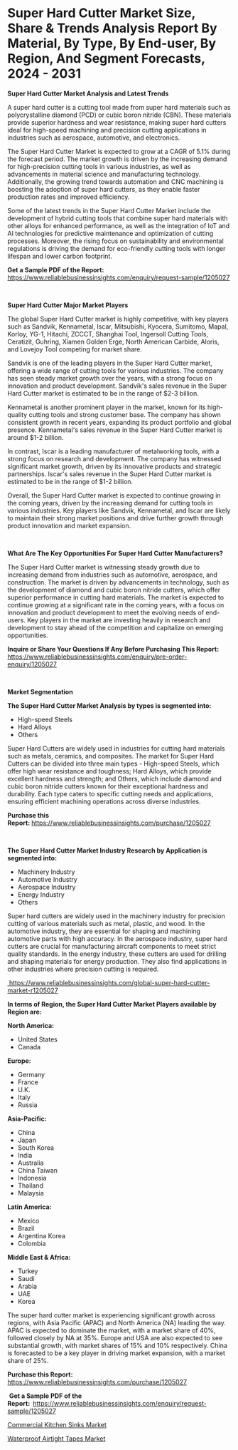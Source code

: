 <p><h1>Super Hard Cutter Market Size, Share & Trends Analysis Report By Material, By Type, By End-user, By Region, And Segment Forecasts, 2024 - 2031</h1></p><p><strong>Super Hard Cutter Market Analysis and Latest Trends</strong></p>
<p><p>A super hard cutter is a cutting tool made from super hard materials such as polycrystalline diamond (PCD) or cubic boron nitride (CBN). These materials provide superior hardness and wear resistance, making super hard cutters ideal for high-speed machining and precision cutting applications in industries such as aerospace, automotive, and electronics.</p><p>The Super Hard Cutter Market is expected to grow at a CAGR of 5.1% during the forecast period. The market growth is driven by the increasing demand for high-precision cutting tools in various industries, as well as advancements in material science and manufacturing technology. Additionally, the growing trend towards automation and CNC machining is boosting the adoption of super hard cutters, as they enable faster production rates and improved efficiency.</p><p>Some of the latest trends in the Super Hard Cutter Market include the development of hybrid cutting tools that combine super hard materials with other alloys for enhanced performance, as well as the integration of IoT and AI technologies for predictive maintenance and optimization of cutting processes. Moreover, the rising focus on sustainability and environmental regulations is driving the demand for eco-friendly cutting tools with longer lifespan and lower carbon footprint.</p></p>
<p><strong>Get a Sample PDF of the Report:&nbsp;</strong> <a href="https://www.reliablebusinessinsights.com/enquiry/request-sample/1205027">https://www.reliablebusinessinsights.com/enquiry/request-sample/1205027</a></p>
<p>&nbsp;</p>
<p><strong>Super Hard Cutter Major Market Players</strong></p>
<p><p>The global Super Hard Cutter market is highly competitive, with key players such as Sandvik, Kennametal, Iscar, Mitsubishi, Kyocera, Sumitomo, Mapal, Korloy, YG-1, Hitachi, ZCCCT, Shanghai Tool, Ingersoll Cutting Tools, Ceratizit, Guhring, Xiamen Golden Erge, North American Carbide, Aloris, and Lovejoy Tool competing for market share.</p><p>Sandvik is one of the leading players in the Super Hard Cutter market, offering a wide range of cutting tools for various industries. The company has seen steady market growth over the years, with a strong focus on innovation and product development. Sandvik's sales revenue in the Super Hard Cutter market is estimated to be in the range of $2-3 billion.</p><p>Kennametal is another prominent player in the market, known for its high-quality cutting tools and strong customer base. The company has shown consistent growth in recent years, expanding its product portfolio and global presence. Kennametal's sales revenue in the Super Hard Cutter market is around $1-2 billion.</p><p>In contrast, Iscar is a leading manufacturer of metalworking tools, with a strong focus on research and development. The company has witnessed significant market growth, driven by its innovative products and strategic partnerships. Iscar's sales revenue in the Super Hard Cutter market is estimated to be in the range of $1-2 billion.</p><p>Overall, the Super Hard Cutter market is expected to continue growing in the coming years, driven by the increasing demand for cutting tools in various industries. Key players like Sandvik, Kennametal, and Iscar are likely to maintain their strong market positions and drive further growth through product innovation and market expansion.</p></p>
<p>&nbsp;</p>
<p><strong>What Are The Key Opportunities For Super Hard Cutter Manufacturers?</strong></p>
<p><p>The Super Hard Cutter market is witnessing steady growth due to increasing demand from industries such as automotive, aerospace, and construction. The market is driven by advancements in technology, such as the development of diamond and cubic boron nitride cutters, which offer superior performance in cutting hard materials. The market is expected to continue growing at a significant rate in the coming years, with a focus on innovation and product development to meet the evolving needs of end-users. Key players in the market are investing heavily in research and development to stay ahead of the competition and capitalize on emerging opportunities.</p></p>
<p><strong>Inquire or Share Your Questions If Any Before Purchasing This Report:</strong> <a href="https://www.reliablebusinessinsights.com/enquiry/pre-order-enquiry/1205027">https://www.reliablebusinessinsights.com/enquiry/pre-order-enquiry/1205027</a></p>
<p>&nbsp;</p>
<p><strong>Market Segmentation</strong></p>
<p><strong>The Super Hard Cutter Market Analysis by types is segmented into:</strong></p>
<p><ul><li>High-speed Steels</li><li>Hard Alloys</li><li>Others</li></ul></p>
<p><p>Super Hard Cutters are widely used in industries for cutting hard materials such as metals, ceramics, and composites. The market for Super Hard Cutters can be divided into three main types - High-speed Steels, which offer high wear resistance and toughness; Hard Alloys, which provide excellent hardness and strength; and Others, which include diamond and cubic boron nitride cutters known for their exceptional hardness and durability. Each type caters to specific cutting needs and applications, ensuring efficient machining operations across diverse industries.</p></p>
<p><strong>Purchase this Report:&nbsp;</strong><a href="https://www.reliablebusinessinsights.com/purchase/1205027">https://www.reliablebusinessinsights.com/purchase/1205027</a></p>
<p>&nbsp;</p>
<p><strong>The Super Hard Cutter Market Industry Research by Application is segmented into:</strong></p>
<p><ul><li>Machinery Industry</li><li>Automotive Industry</li><li>Aerospace Industry</li><li>Energy Industry</li><li>Others</li></ul></p>
<p><p>Super hard cutters are widely used in the machinery industry for precision cutting of various materials such as metal, plastic, and wood. In the automotive industry, they are essential for shaping and machining automotive parts with high accuracy. In the aerospace industry, super hard cutters are crucial for manufacturing aircraft components to meet strict quality standards. In the energy industry, these cutters are used for drilling and shaping materials for energy production. They also find applications in other industries where precision cutting is required.</p></p>
<p><a href="https://www.reliablebusinessinsights.com/global-super-hard-cutter-market-r1205027">&nbsp;https://www.reliablebusinessinsights.com/global-super-hard-cutter-market-r1205027</a></p>
<p><strong>In terms of Region, the Super Hard Cutter Market Players available by Region are:</strong></p>
<p>
    <p> <strong> North America: </strong>
        <ul>
            <li>United States</li>
            <li>Canada</li>
        </ul>
        </p> 
    <p> <strong> Europe: </strong>
        <ul>
            <li>Germany</li>
            <li>France</li>
            <li>U.K.</li>
            <li>Italy</li>
            <li>Russia</li>
        </ul>
        </p> 
    <p> <strong> Asia-Pacific: </strong>
        <ul>
            <li>China</li>
            <li>Japan</li>
            <li>South Korea</li>
            <li>India</li>
            <li>Australia</li>
            <li>China Taiwan</li>
            <li>Indonesia</li>
            <li>Thailand</li>
            <li>Malaysia</li>
        </ul>
        </p> 
    <p> <strong> Latin America: </strong>
        <ul>
            <li>Mexico</li>
            <li>Brazil</li>
            <li>Argentina Korea</li>
            <li>Colombia</li>
        </ul>
        </p> 
    <p> <strong> Middle East & Africa: </strong>
        <ul>
            <li>Turkey</li>
            <li>Saudi</li>
            <li>Arabia</li>
            <li>UAE</li>
            <li>Korea</li>
        </ul>
    </p>
    </p>
<p><p>The super hard cutter market is experiencing significant growth across regions, with Asia Pacific (APAC) and North America (NA) leading the way. APAC is expected to dominate the market, with a market share of 40%, followed closely by NA at 35%. Europe and USA are also expected to see substantial growth, with market shares of 15% and 10% respectively. China is forecasted to be a key player in driving market expansion, with a market share of 25%.</p></p>
<p><strong>Purchase this Report: </strong><a href="https://www.reliablebusinessinsights.com/purchase/1205027">https://www.reliablebusinessinsights.com/purchase/1205027</a></p>
<p>&nbsp;<strong>Get a Sample PDF of the Report:&nbsp;&nbsp;</strong><a href="https://www.reliablebusinessinsights.com/enquiry/request-sample/1205027">https://www.reliablebusinessinsights.com/enquiry/request-sample/1205027</a></p>
<p><strong></strong></p>
<p><p><a href="https://view.publitas.com/reportprime-1/insights-into-the-commercial-kitchen-sinks-industry-market-financial-status-market-size-and-revenue-analysis-up-to-2031/">Commercial Kitchen Sinks Market</a></p><p><a href="https://view.publitas.com/reportprime-1/waterproof-airtight-tapes-market-share-and-new-trends-analysis-by-its-type-application-end-use-and-forecast-for-period-from-2024-to-2031/">Waterproof Airtight Tapes Market</a></p></p>